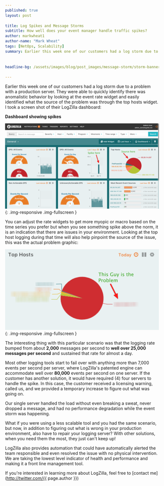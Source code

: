 ```yaml
---
published: true
layout: post

title: Log Spikes and Message Storms
subtitle: How well does your event manager handle traffic spikes?
author: markwheat1
author-name: "Mark Wheat"
tags: [NetOps, Scalability]
summary: Earlier this week one of our customers had a log storm due to a problem with a production server. They were...


headline-bg: /assets/images/blog/post_images/message-storm/storm-banner.jpg

---
```



Earlier this week one of our customers had a log storm due to a problem with a production server. They were able to quickly identify there was anomalistic behavior by looking at the event rate widget and easily identified what the source of the problem was through the top hosts widget. I took a screen shot of their LogZilla dashboard:

**Dashboard showing spikes**

![Event Storm Spikes](/assets/images/blog/post_images/message-storm/dashboard-event-storm.png){: .img-responsive .img-fullscreen }

 You can adjust the rate widgets to get more myopic or macro based on the time series you prefer but when you see something spike above the norm, it is an indication that there are issues in your environment. Looking at the top host logging during that time will also help pinpoint the source of the issue, this was the actual problem graphic:

![Top Hosts Widget](/assets/images/blog/post_images/message-storm/top-hosts-message-storm.png){: .img-responsive .img-fullscreen }

 The interesting thing with this particular scenario was that the logging rate bumped from about **2,000** messages per second to **well over 25,000 messages per second** and sustained that rate for almost a day. 
 
 Most other logging tools start to fail over with anything more than 7,000 events per second per server, where LogZilla's patented engine can accommodate well over **80,000** events per second on one server. If the customer has another solution, it would have required (4) four servers to handle the spike. In this case, the customer received a licensing warning, called us, and we provided a temporary increase to figure out what was going on. 
 
 Our single server handled the load without even breaking a sweat, never dropped a message, and had no performance degradation while the event storm was happening. 
 
 What if you were using a less scalable tool and you had the same scenario, but now, in addition to figuring out what is wrong in your production environment, also have to repair your logging server? With other solutions, when you need them the most, they just can't keep up!

LogZilla also provides automation that could have automatically alerted the team responsible and even resolved the issue with no physical intervention. We are taking the lowest level indicator of health and performance and making it a front line management tool. 

If you're interested in learning more about LogZilla, feel free to [contact me](http://twitter.com/{{ page.author }})

